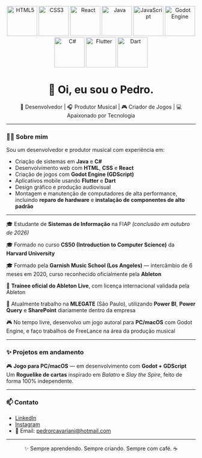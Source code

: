 <p align="center">
  <img src="https://cdn.jsdelivr.net/gh/devicons/devicon/icons/html5/html5-original.svg" width=80" title="HTML5"/>
  <img src="https://cdn.jsdelivr.net/gh/devicons/devicon/icons/css3/css3-original.svg" width="80" title="CSS3"/>
  <img src="https://cdn.jsdelivr.net/gh/devicons/devicon/icons/react/react-original.svg" width="80" title="React"/>
  <img src="https://cdn.jsdelivr.net/gh/devicons/devicon/icons/java/java-original.svg" width="80" title="Java"/>
  <img src="https://cdn.jsdelivr.net/gh/devicons/devicon/icons/javascript/javascript-original.svg" width="80" title="JavaScript"/>
  <img src="https://cdn.jsdelivr.net/gh/devicons/devicon/icons/godot/godot-original.svg" width="80" title="Godot Engine"/>
  <img src="https://cdn.jsdelivr.net/gh/devicons/devicon/icons/csharp/csharp-original.svg" width="80" title="C#"/>
  <img src="https://cdn.jsdelivr.net/gh/devicons/devicon/icons/flutter/flutter-original.svg" width="80" title="Flutter"/>
  <img src="https://cdn.jsdelivr.net/gh/devicons/devicon/icons/dart/dart-original.svg" width="80" title="Dart"/>
</p>

<h1 align="center">👋 Oi, eu sou o Pedro.</h1>

<p align="center">
🤖 Desenvolvedor | 🎧 Produtor Musical | 🎮 Criador de Jogos | 💻 Apaixonado por Tecnologia  
</p>

---

### 👨‍💻 Sobre mim

Sou um desenvolvedor e produtor musical com experiência em:

- Criação de sistemas em **Java** e **C#**  
- Desenvolvimento web com **HTML**, **CSS** e **React**  
- Criação de jogos com **Godot Engine (GDScript)**  
- Aplicativos mobile usando **Flutter** e **Dart**  
- Design gráfico e produção audiovisual  
- Montagem e manutenção de computadores de alta performance, incluindo **reparo de hardware** e **instalação de componentes de alto padrão**  

---

🎓 Estudante de **Sistemas de Informação** na FIAP *(conclusão em outubro de 2026)*  

🎓 Formado no curso **CS50 (Introduction to Computer Science)** da **Harvard University**  

🎓 Formado pela **Garnish Music School (Los Angeles)** — intercâmbio de 6 meses em 2020, curso reconhecido oficialmente pela **Ableton**  

🧠 **Trainee oficial do Ableton Live**, com licença internacional validada pela Ableton  

🏢 Atualmente trabalho na **MLEGATE** (São Paulo), utilizando **Power BI**, **Power Query** e **SharePoint** diariamente dentro da empresa  

🎮 No tempo livre, desenvolvo um jogo autoral para **PC/macOS** com Godot Engine, e faço trabalhos de FreeLance na área da produção musical

---

### ✨ Projetos em andamento

🎮 **Jogo para PC/macOS** — em desenvolvimento com **Godot + GDScript**  
Um **Roguelike de cartas** inspirado em *Balatro* e *Slay the Spire*, feito de forma 100% independente.

---

### 📫 Contato

- [LinkedIn](https://br.linkedin.com/in/pedro-cavariani-4a752a270?original_referer=https%3A%2F%2Fwww.google.com%2F)
- [Instagram](https://www.instagram.com/nunkdorme/)  
- 📧 Email: pedrorcavariani@hotmail.com

---

<p align="center">✨ Sempre aprendendo. Sempre criando. Sempre com café. ☕</p>
